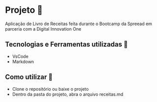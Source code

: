 # Projeto :rocket:
Aplicação de Livro de Receitas feita durante o Bootcamp da Spreead em parceria com a Digital Innovation One

## Tecnologias e Ferramentas utilizadas :robot:
- VsCode
- Markdown

## Como utilizar 📖
- Clone o repositório ou baixe o projeto
- Dentro da pasta do projeto, abra o arquivo receitas.md


